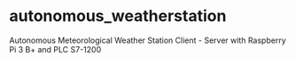 # autonomous_weatherstation
Autonomous Meteorological Weather Station Client - Server with Raspberry Pi 3 B+ and PLC S7-1200


